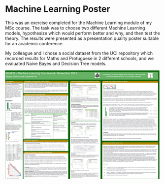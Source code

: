 ﻿# Machine Learning Poster

This was an exercise completed for the Machine Learning module of my MSc course. The task was to choose two 
different Machine Learning models, hypothesize which would perform better and why, and then test the theory. 
The results were presented as a presentation quality poster suitable for an academic conference.

My colleague and I chose a social dataset from the UCI repository which recorded results for Maths and Protuguese 
in 2 different schools, and we evaluated Naive Bayes and Decision Tree models. 

![alt text](https://github.com/suzannefox/MachineLearningPoster/raw/master/Poster.png "Final poster")
